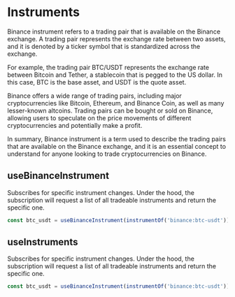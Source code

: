 # Instruments

Binance instrument refers to a trading pair that is available on the Binance exchange. A trading pair represents the exchange rate between two assets, and it is denoted by a ticker symbol that is standardized across the exchange.

For example, the trading pair BTC/USDT represents the exchange rate between Bitcoin and Tether, a stablecoin that is pegged to the US dollar. In this case, BTC is the base asset, and USDT is the quote asset.

Binance offers a wide range of trading pairs, including major cryptocurrencies like Bitcoin, Ethereum, and Binance Coin, as well as many lesser-known altcoins. Trading pairs can be bought or sold on Binance, allowing users to speculate on the price movements of different cryptocurrencies and potentially make a profit.

In summary, Binance instrument is a term used to describe the trading pairs that are available on the Binance exchange, and it is an essential concept to understand for anyone looking to trade cryptocurrencies on Binance.

## useBinanceInstrument

Subscribes for specific instrument changes. Under the hood, the subscription will
request a list of all tradeable instruments and return the specific one.

```typescript
const btc_usdt = useBinanceInstrument(instrumentOf('binance:btc-usdt'));
```


## useInstruments

Subscribes for specific instrument changes. Under the hood, the subscription will
request a list of all tradeable instruments and return the specific one.

```typescript
const btc_usdt = useBinanceInstrument(instrumentOf('binance:btc-usdt'));
```

